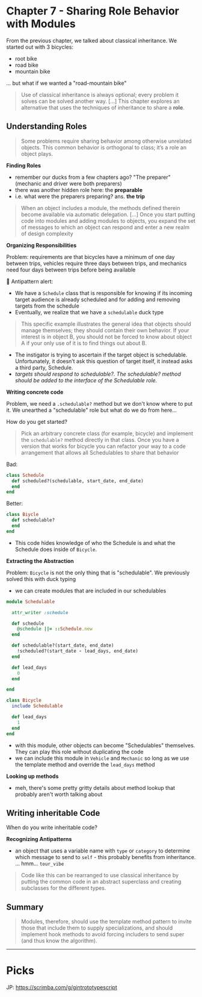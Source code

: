 # Chapter 7 - Sharing Role Behavior with Modules

From the previous chapter, we talked about classical inheritance. We started out with 3 bicycles:

- root bike
- road bike
- mountain bike

... but what if we wanted a "road-mountain bike"

> Use of classical inheritance is always optional; every problem it solves can be solved another way. [...] This chapter explores an alternative that uses the techniques of inheritance to share a **role**.

## Understanding Roles

> Some problems require sharing behavior among otherwise unrelated objects. This common behavior is orthogonal to class; it’s a role an object plays.

**Finding Roles**

- remember our ducks from a few chapters ago? "The preparer" (mechanic and driver were both preparers)
- there was another hidden role here: the **preparable**
- i.e. what were the preparers preparing? ans. **the trip**

> When an object includes a module, the methods defined therein become available via automatic delegation. [...] Once you start putting code into modules and adding modules to objects, you expand the set of messages to which an object can respond and enter a new realm of design complexity

**Organizing Responsibilities**

Problem: requirements are that bicycles have a minimum of one day between trips, vehicles require three days between trips, and mechanics need four days between trips before being available

🚨 Antipattern alert:

- We have a `Schedule` class that is responsible for knowing if its incoming target audience is already scheduled and for adding and removing targets from the schedule
- Eventually, we realize that we have a `schedulable` duck type

> This specific example illustrates the general idea that objects should manage themselves; they should contain their own behavior. If your interest is in object B, you should not be forced to know about object A if your only use of it is to find things out about B.

- The instigator is trying to ascertain if the target object is schedulable. Unfortunately, it doesn’t ask this question of target itself, it instead asks a third party, Schedule.
- _targets should respond to schedulable?. The schedulable? method should be added to the interface of the Schedulable role._

**Writing concrete code**

Problem, we need a `.schedulable?` method but we don't know where to put it. We unearthed a "schedulable" role but what do we do from here...

How do you get started?

> Pick an arbitrary concrete class (for example, bicycle) and implement the `schedulable?` method directly in that class. Once you have a version that works for bicycle you can refactor your way to a code arrangement that allows all Schedulables to share that behavior

Bad:

```ruby
class Schedule
  def scheduled?(schedulable, start_date, end_date)
  end
end
```

Better:

```ruby
class Biycle
  def schedulable?
  end
end
```

- This code hides knowledge of who the Schedule is and what the Schedule does inside of `Bicycle`.

**Extracting the Abstraction**

Problem: `Bicycle` is not the only thing that is "schedulable". We previously solved this with duck typing

- we can create modules that are included in our schedulables

```ruby
module Schedulable

  attr_writer :schedule

  def schedule
    @schedule ||= ::Schedule.new
  end

  def schedulable?(start_date, end_date)
    !scheduled?(start_date - lead_days, end_date)
  end

  def lead_days
    0
  end

end

class Bicycle
  include Schedulable

  def lead_days
    1
  end
end
```

- with this module, other objects can become "Schedulables" themselves. They can play this role without duplicating the code
- we can include this module in `Vehicle` and `Mechanic` so long as we use the template method and override the `lead_days` method

**Looking up methods**

- meh, there's some pretty gritty details about method lookup that probably aren't worth talking about

## Writing inheritable Code

When do you write inheritable code?

__Recognizing Antipatterns__

* an object that uses a variable name with `type` or `category` to determine which message to send to `self` - this probably benefits from inheritance. ... hmm... `tour_vibe`

> Code like this can be rearranged to use classical inheritance by putting the common code in an abstract superclass and creating subclasses for the different types. 

## Summary

> Modules, therefore, should use the template method pattern to invite those that include them to supply specializations, and should implement hook methods to avoid forcing includers to send super (and thus know the algorithm).

---

# Picks

JP: https://scrimba.com/g/gintrototypescript
